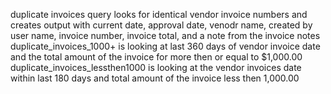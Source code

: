 duplicate invoices query looks for identical vendor invoice numbers and creates output with current date, 
approval date, venodr name, created by user name, invoice number, invoice total, and a note from the invoice notes 
duplicate_invoices_1000+ is looking at last 360 days of vendor invoice date and the total amount of the invoice for more then or equal to $1,000.00 
duplicate_invoices_lessthen1000 is looking at the vendor invoices date within last 180 days and total amount of the invoice less then 1,000.00
